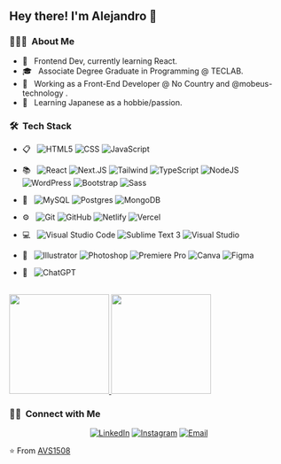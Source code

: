 <h2> Hey there! I'm Alejandro 👋</h2>

<h3> 👨🏻‍💻 &nbsp;About Me </h3>

- 🤔 &nbsp; Frontend Dev, currently learning React.
- 🎓 &nbsp; Associate Degree Graduate in Programming @ TECLAB.
- 💼 &nbsp; Working as a Front-End Developer @ No Country and  @mobeus-technology .
- 🌱 &nbsp; Learning Japanese as a hobbie/passion.

<h3> 🛠 &nbsp;Tech Stack</h3>

- 📋 &nbsp;
  ![HTML5](https://img.shields.io/badge/-HTML5-333333?style=flat&logo=HTML5)
  ![CSS](https://img.shields.io/badge/-CSS-333333?style=flat&logo=CSS3&logoColor=1572B6)
  ![JavaScript](https://img.shields.io/badge/-JavaScript-333333?style=flat&logo=javascript)

- 📚 &nbsp; 
  ![React](https://img.shields.io/badge/-React-333333?style=flat&logo=react)
  ![Next.JS](https://img.shields.io/badge/Next.js-333333?style=flat&logo=next.js&logoColor=white)
  ![Tailwind](https://img.shields.io/badge/Tailwind_CSS-333333?style=flat&logo=tailwind-css)
  ![TypeScript](https://img.shields.io/badge/Typescript-333333?style=flat&logo=Typescript)
  ![NodeJS](https://img.shields.io/badge/Node.js-333333?style=flat&logo=Node.js)
  ![WordPress](https://img.shields.io/badge/WordPress-333333?style=flat&logo=WordPress&logoColor=38bdf8)
  ![Bootstrap](https://img.shields.io/badge/-Bootstrap-333333?style=flat&logo=bootstrap)
  ![Sass](https://img.shields.io/badge/-SASS-333333?style=flat&logo=sass)
  
- 💾 &nbsp;
  ![MySQL](https://img.shields.io/badge/-MySQL-333333?style=flat&logo=mysql)
  ![Postgres](https://img.shields.io/badge/Postgres-333333?style=flat&logo=postgresql)
  ![MongoDB](https://img.shields.io/badge/MongoDB-333333?style=flat&logo=mongodb)
  
- ⚙️ &nbsp;
  ![Git](https://img.shields.io/badge/-Git-333333?style=flat&logo=git)
  ![GitHub](https://img.shields.io/badge/-GitHub-333333?style=flat&logo=github)
  ![Netlify](https://img.shields.io/badge/Netlify-333333?style=flat&logo=netlify&logoColor=#00C7B7)
  ![Vercel](https://img.shields.io/badge/Vercel-333333?style=flat&logo=vercel&logoColor=white)
  
- 💻 &nbsp;
  ![Visual Studio Code](https://img.shields.io/badge/-Visual%20Studio%20Code-333333?style=flat&logo=visual-studio-code&logoColor=007ACC)
  ![Sublime Text 3](https://img.shields.io/badge/-Sublime%20Text%203-333333?style=flat&logo=sublime-text)
  ![Visual Studio](https://img.shields.io/badge/-Visual%20Studio-333333?style=flat&logo=visual-studio&logoColor=673ab7)
  
- 🎨  &nbsp;
  ![Illustrator](https://img.shields.io/badge/-Illustrator-333333?style=flat&logo=adobe-illustrator)
  ![Photoshop](https://img.shields.io/badge/-Photoshop-333333?style=flat&logo=adobe-photoshop)
  ![Premiere Pro](https://img.shields.io/badge/Premiere%20Pro-333333?style=flat&logo=Adobe%20Premiere%20Pro)
  ![Canva](https://img.shields.io/badge/Canva-333333?style=flat&logo=Canva)
  ![Figma](https://img.shields.io/badge/Figma-333333?style=flat&logo=figma)

- 🤖 &nbsp;
  ![ChatGPT](https://img.shields.io/badge/chatGPT-333333?style=flat&logo=openai&logoColor=6ee7b7)
  

<br/>

<a href="https://github.com/SamotSama">
  <img height="180em" src="https://github-readme-stats.vercel.app/api?username=SamotSama&theme=tokyonight&show_icons=true" />
  <img height="180em" src="https://github-readme-stats.vercel.app/api/top-langs/?username=SamotSama&theme=tokyonight&layout=compact" />
</a>

<br/>

<h3> 🤝🏻 &nbsp;Connect with Me </h3>

<p align="center">
<a href="https://www.linkedin.com/in/h-alejandro-rosa/"><img alt="LinkedIn" src="https://img.shields.io/badge/LinkedIn-Alejandro%20Rosa-blue?style=flat-square&logo=linkedin&logoColor=blue"></a>
<a href="https://www.instagram.com/SamotSama/"><img alt="Instagram" src="https://img.shields.io/badge/Instagram-SamotSama_-blue?style=flat-square&logo=instagram"></a>
<a href="mailto:halejandrorosa@gmail.com"><img alt="Email" src="https://img.shields.io/badge/Email-halejandrorosa@gmail.com-blue?style=flat-square&logo=gmail"></a>
</p>

⭐️ From [AVS1508](https://github.com/AVS1508)
